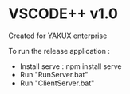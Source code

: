 # VSCODE++ v1.0

Created for YAKUX enterprise

To run the release application :
- Install serve : npm install serve
- Run "RunServer.bat"
- Run "ClientServer.bat"